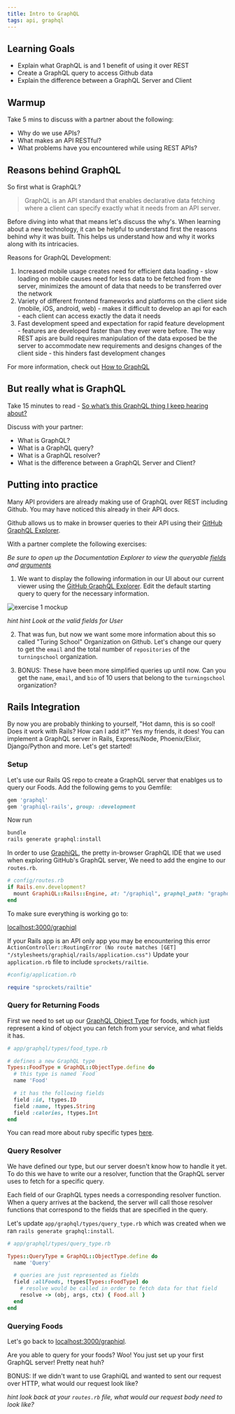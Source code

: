 ```yaml
---
title: Intro to GraphQL
tags: api, graphql
---
```


## Learning Goals

- Explain what GraphQL is and 1 benefit of using it over REST
- Create a GraphQL query to access Github data
- Explain the difference between a GraphQL Server and Client

## Warmup

Take 5 mins to discuss with a partner about the following:
- Why do we use APIs?
- What makes an API RESTful?
- What problems have you encountered while using REST APIs?

## Reasons behind GraphQL

So first what is GraphQL?

> GraphQL is an API standard that enables declarative data fetching where a client can specify exactly what it needs from an API
server.

Before diving into what that means let's discuss the why's. When learning about a new technology, it can be helpful to understand first the reasons behind why it was built. This helps us understand how and why it works along with its intricacies.

Reasons for GraphQL Development:

1. Increased mobile usage creates need for efficient data loading - slow loading on mobile causes need for less data to be fetched from the server, minimizes the amount of data that needs to be transferred over the network
2. Variety of different frontend frameworks and platforms on the client side (mobile, iOS, android, web) - makes it difficult to develop an api for each - each client can access exactly the data it needs
3. Fast development speed and expectation for rapid feature development - features are developed faster than they ever were before. The way REST apis are build requires manipulation of the data exposed be the server to accommodate new requirements and designs changes of the client side - this hinders fast development changes

For more information, check out [How to GraphQL](https://www.howtographql.com/basics/0-introduction/)

## But really what is GraphQL

Take 15 minutes to read - [So what’s this GraphQL thing I keep hearing about?](https://medium.freecodecamp.org/so-whats-this-graphql-thing-i-keep-hearing-about-baf4d36c20cf)

Discuss with your partner:
- What is GraphQL?
- What is a GraphQL query?
- What is a GraphQL resolver?
- What is the difference between a GraphQL Server and Client?

## Putting into practice

Many API providers are already making use of GraphQL over REST including Github. You may have noticed this already in their API docs.

Github allows us to make in browser queries to their API using their [GitHub GraphQL Explorer](https://developer.github.com/v4/explorer/).

With a partner complete the following exercises:

*Be sure to open up the Documentation Explorer to view the queryable [fields](http://graphql.github.io/learn/queries/#fields) and [arguments](http://graphql.github.io/learn/queries/#arguments)*

1. We want to display the following information in our UI about our current viewer using the [GitHub GraphQL Explorer](https://developer.github.com/v4/explorer/). Edit the default starting query to query for the necessary information.

![exercise 1 mockup](../../assets/images/lessons/graphql/exercise-1-mockup.png)

*hint hint Look at the valid fields for User*

2. That was fun, but now we want some more information about this so called "Turing School" Organization on Github. Let's change our query to get the `email` and the total number of `repositories` of the `turningschool` organization.

3. BONUS: These have been more simplified queries up until now. Can you get the `name`, `email`, and `bio` of 10 users that belong to the `turningschool` organization?


## Rails Integration

By now you are probably thinking to yourself, "Hot damn, this is so cool! Does it work with Rails? How can I add it?" Yes my friends, it does! You can implement a GraphQL server in Rails, Express/Node, Phoenix/Elixir, Django/Python and more. Let's get started!

### Setup

Let's use our Rails QS repo to create a GraphQL server that enablges us to query our Foods. Add the following gems to you Gemfile:
``` ruby
gem 'graphql'
gem 'graphiql-rails', group: :development
```

Now run
``` bash
bundle
rails generate graphql:install
```

In order to use [GraphiQL](https://github.com/rmosolgo/graphiql-rails), the pretty in-browser GraphQL IDE that we used when exploring GitHub's GraphQL server, We need to add the engine to our `routes.rb`.

``` ruby
# config/routes.rb
if Rails.env.development?
  mount GraphiQL::Rails::Engine, at: "/graphiql", graphql_path: "graphql#execute"
end
```

To make sure everything is working go to:

[localhost:3000/graphiql](localhost:3000/graphiql)

If your Rails app is an API only app you may be encountering this error `ActionController::RoutingError (No route matches [GET] "/stylesheets/graphiql/rails/application.css")` Update your `application.rb` file to include `sprockets/railtie`.

``` ruby
#config/application.rb

require "sprockets/railtie"
```

### Query for Returning Foods

First we need to set up our [GraphQL Object Type](https://graphql.org/learn/schema/#object-types-and-fields) for foods, which just represent a kind of object you can fetch from your service, and what fields it has.

``` ruby
# app/graphql/types/food_type.rb

# defines a new GraphQL type
Types::FoodType = GraphQL::ObjectType.define do
  # this type is named `Food`
  name 'Food'

  # it has the following fields
  field :id, !types.ID
  field :name, !types.String
  field :calories, !types.Int
end
```

You can read more about ruby specific types [here](http://graphql-ruby.org/guides#types-guides).

### Query Resolver

We have defined our type, but our server doesn't know how to handle it yet. To do this we have to write our a resolver, function that the GraphQL server uses to fetch for a specific query.

Each field of our GraphQL types needs a corresponding resolver function. When a query arrives at the backend, the server will call those resolver functions that correspond to the fields that are specified in the query.

Let's update `app/graphql/types/query_type.rb` which was created when we ran `rails generate graphql:install`.

``` ruby
# app/graphql/types/query_type.rb

Types::QueryType = GraphQL::ObjectType.define do
  name 'Query'

  # queries are just represented as fields
  field :allFoods, !types[Types::FoodType] do
    # resolve would be called in order to fetch data for that field
    resolve -> (obj, args, ctx) { Food.all }
  end
end
```

### Querying Foods

Let's go back to [localhost:3000/graphiql](localhost:3000/graphiql).

Are you able to query for your foods? Woo! You just set up your first GraphQL server! Pretty neat huh?

BONUS: If we didn't want to use GraphiQL and wanted to sent our request over HTTP, what would our request look like?

*hint look back at your `routes.rb` file, what would our request body need to look like?*
